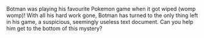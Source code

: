 Botman was playing his favourite Pokemon game when it got wiped (womp womp)! With all his hard work gone, Botman has turned to the only thing left in his game, a suspicious, seemingly useless text document. Can you help him get to the bottom of this mystery?
